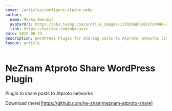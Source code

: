 ```yaml
---
cover: /articles/configure-alpine.webp
author:
  name: Marko Banušić
  avatarUrl: https://pbs.twimg.com/profile_images/1370286658432724996/ZMSDzzIi_400x400.jpg
  link: https://twitter.com/mbanusic
date: 2022-08-23
description: WordPress Plugin for sharing posts to Atproto networks like BlueSky
layout: article
---
```


# NeZnam Atproto Share WordPress Plugin

Plugin to share posts to Atproto networks

Download (here)[https://github.com/ne-znam/neznam-atproto-share]